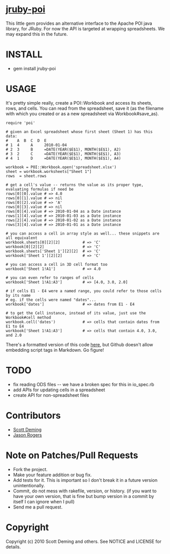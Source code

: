 [jruby-poi](http://github.com/sdeming/jruby-poi)
=========

This little gem provides an alternative interface to the Apache POI java library, for JRuby. For now the API is targeted at wrapping spreadsheets. We may expand this in the future.

INSTALL
=======

* gem install jruby-poi

USAGE
=====
It's pretty simple really, create a POI::Workbook and access its sheets, rows, and cells. You can read from the spreadsheet, save it (as the filename with which you created or as a new spreadsheet via Workbook#save_as).

    require 'poi'

    # given an Excel spreadsheet whose first sheet (Sheet 1) has this data:
    #    A  B  C  D  E        
    # 1  4     A     2010-01-04
    # 2  3     B     =DATE(YEAR($E$1), MONTH($E$1), A2)
    # 3  2     C     =DATE(YEAR($E$1), MONTH($E$1), A3)
    # 4  1     D     =DATE(YEAR($E$1), MONTH($E$1), A4)

    workbook = POI::Workbook.open('spreadsheet.xlsx')
    sheet = workbook.worksheets["Sheet 1"]
    rows  = sheet.rows
  
    # get a cell's value -- returns the value as its proper type, evaluating formulas if need be
    rows[0][0].value # => 4.0
    rows[0][1].value # => nil
    rows[0][2].value # => 'A'
    rows[0][3].value # => nil
    rows[0][4].value # => 2010-01-04 as a Date instance
    rows[1][4].value # => 2010-01-03 as a Date instance
    rows[2][4].value # => 2010-01-02 as a Date instance
    rows[3][4].value # => 2010-01-01 as a Date instance
    
    # you can access a cell in array style as well... these snippets are all equivalent
    workbook.sheets[0][2][2]          # => 'C'
    workbook[0][2][2]                 # => 'C'
    workbook.sheets['Sheet 1'][2][2]  # => 'C'
    workbook['Sheet 1'][2][2]         # => 'C'

    # you can access a cell in 3D cell format too
    workbook['Sheet 1!A1']            # => 4.0

    # you can even refer to ranges of cells
    workbook['Sheet 1!A1:A3']         # => [4.0, 3.0, 2.0]

    # if cells E1 - E4 were a named range, you could refer to those cells by its name
    # eg. if the cells were named "dates"...
    workbook['dates']                 # => dates from E1 - E4

    # to get the Cell instance, instead of its value, just use the Workbook#cell method
    workbook.cell('dates')            # => cells that contain dates from E1 to E4
    workbook['Sheet 1!A1:A3']         # => cells that contain 4.0, 3.0, and 2.0

There's a formatted version of this code [here](http://gist.github.com/557607), but Github doesn't allow embedding script tags in Markdown. Go figure!

TODO
====
* fix reading ODS files -- we have a broken spec for this in io_spec.rb
* add APIs for updating cells in a spreadsheet
* create API for non-spreadsheet files

Contributors
============

* [Scott Deming](http://github.com/sdeming)
* [Jason Rogers](http://github.com/jacaetevha)

Note on Patches/Pull Requests
=============================
 
* Fork the project.
* Make your feature addition or bug fix.
* Add tests for it. This is important so I don't break it in a future version unintentionally.
* Commit, do not mess with rakefile, version, or history.
  (if you want to have your own version, that is fine but bump version in a commit by itself I can ignore when I pull)
* Send me a pull request. 

Copyright
=========

Copyright (c) 2010 Scott Deming and others.
See NOTICE and LICENSE for details.

